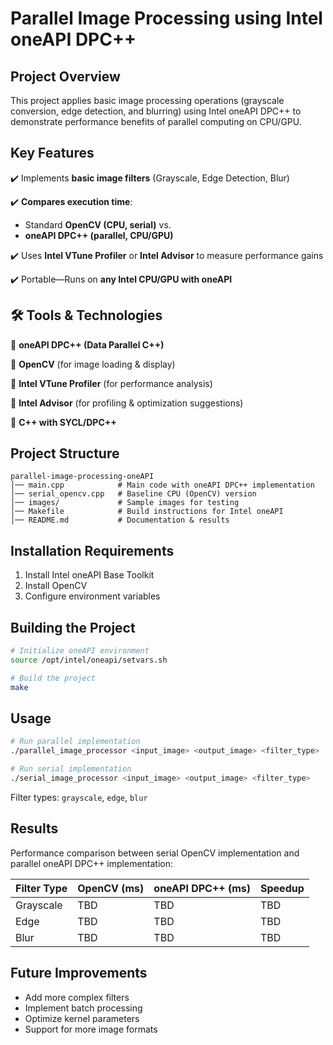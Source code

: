 # Parallel Image Processing using Intel oneAPI DPC++

## Project Overview

This project applies basic image processing operations (grayscale conversion, edge detection, and blurring) using Intel oneAPI DPC++ to demonstrate performance benefits of parallel computing on CPU/GPU.

## Key Features

✔️ Implements **basic image filters** (Grayscale, Edge Detection, Blur)

✔️ **Compares execution time**:
* Standard **OpenCV (CPU, serial)** vs.
* **oneAPI DPC++ (parallel, CPU/GPU)**

✔️ Uses **Intel VTune Profiler** or **Intel Advisor** to measure performance gains

✔️ Portable—Runs on **any Intel CPU/GPU with oneAPI**

## 🛠️ Tools & Technologies

🔹 **oneAPI DPC++ (Data Parallel C++)**

🔹 **OpenCV** (for image loading & display)

🔹 **Intel VTune Profiler** (for performance analysis)

🔹 **Intel Advisor** (for profiling & optimization suggestions)

🔹 **C++ with SYCL/DPC++**


## Project Structure

```
parallel-image-processing-oneAPI
│── main.cpp            # Main code with oneAPI DPC++ implementation
│── serial_opencv.cpp   # Baseline CPU (OpenCV) version
│── images/             # Sample images for testing
│── Makefile            # Build instructions for Intel oneAPI
│── README.md           # Documentation & results
```

## Installation Requirements

1. Install Intel oneAPI Base Toolkit
2. Install OpenCV
3. Configure environment variables

## Building the Project

```bash
# Initialize oneAPI environment
source /opt/intel/oneapi/setvars.sh

# Build the project
make
```

## Usage

```bash
# Run parallel implementation
./parallel_image_processor <input_image> <output_image> <filter_type>

# Run serial implementation
./serial_image_processor <input_image> <output_image> <filter_type>
```

Filter types: `grayscale`, `edge`, `blur`

## Results

Performance comparison between serial OpenCV implementation and parallel oneAPI DPC++ implementation:

| Filter Type | OpenCV (ms) | oneAPI DPC++ (ms) | Speedup |
|-------------|-------------|-------------------|---------|
| Grayscale   | TBD         | TBD               | TBD     |
| Edge        | TBD         | TBD               | TBD     |
| Blur        | TBD         | TBD               | TBD     |

## Future Improvements

- Add more complex filters
- Implement batch processing
- Optimize kernel parameters
- Support for more image formats
